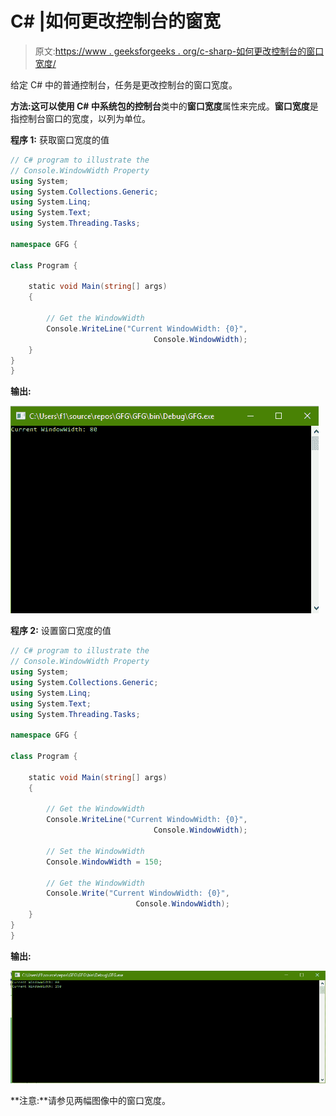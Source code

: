 # C# |如何更改控制台的窗宽

> 原文:[https://www . geeksforgeeks . org/c-sharp-如何更改控制台的窗口宽度/](https://www.geeksforgeeks.org/c-sharp-how-to-change-the-windowwidth-of-the-console/)

给定 C# 中的普通控制台，任务是更改控制台的窗口宽度。

**方法:**这可以使用 C# 中系统包的**控制台**类中的**窗口宽度**属性来完成。**窗口宽度**是指控制台窗口的宽度，以列为单位。

**程序 1:** 获取窗口宽度的值

```cs
// C# program to illustrate the
// Console.WindowWidth Property
using System;
using System.Collections.Generic;
using System.Linq;
using System.Text;
using System.Threading.Tasks;

namespace GFG {

class Program {

    static void Main(string[] args)
    {

        // Get the WindowWidth
        Console.WriteLine("Current WindowWidth: {0}",
                                Console.WindowWidth);
    }
}
}
```

**输出:**

![](img/687dbb5a7423ad725be1725c08671aba.png)

**程序 2:** 设置窗口宽度的值

```cs
// C# program to illustrate the
// Console.WindowWidth Property
using System;
using System.Collections.Generic;
using System.Linq;
using System.Text;
using System.Threading.Tasks;

namespace GFG {

class Program {

    static void Main(string[] args)
    {

        // Get the WindowWidth
        Console.WriteLine("Current WindowWidth: {0}",
                                Console.WindowWidth);

        // Set the WindowWidth
        Console.WindowWidth = 150;

        // Get the WindowWidth
        Console.Write("Current WindowWidth: {0}",
                            Console.WindowWidth);
    }
}
}
```

**输出:**

![](img/bbe11591479fc4795ac1f2f253664fb3.png)

**注意:**请参见两幅图像中的窗口宽度。